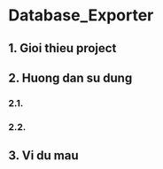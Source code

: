 # Database_Exporter

## 1. Gioi thieu project

## 2. Huong dan su dung
### 2.1. 
### 2.2.

## 3. Vi du mau
```